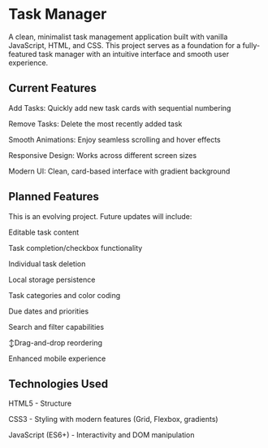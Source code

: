 # Task Manager

A clean, minimalist task management application built with vanilla JavaScript, HTML, and CSS. This project serves as a foundation for a fully-featured task manager with an intuitive interface and smooth user experience.

## Current Features

Add Tasks: Quickly add new task cards with sequential numbering

Remove Tasks: Delete the most recently added task

Smooth Animations: Enjoy seamless scrolling and hover effects

Responsive Design: Works across different screen sizes

Modern UI: Clean, card-based interface with gradient background

## Planned Features

This is an evolving project. Future updates will include:

Editable task content

Task completion/checkbox functionality

Individual task deletion

Local storage persistence

Task categories and color coding

Due dates and priorities

Search and filter capabilities

↕Drag-and-drop reordering

Enhanced mobile experience

## Technologies Used

HTML5 - Structure

CSS3 - Styling with modern features (Grid, Flexbox, gradients)

JavaScript (ES6+) - Interactivity and DOM manipulation
